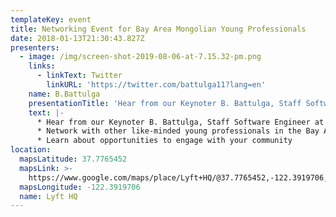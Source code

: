 ```yaml
---
templateKey: event
title: Networking Event for Bay Area Mongolian Young Professionals
date: 2018-01-13T21:30:43.827Z
presenters:
  - image: /img/screen-shot-2019-08-06-at-7.15.32-pm.png
    links:
      - linkText: Twitter
        linkURL: 'https://twitter.com/battulga11?lang=en'
    name: B.Battulga
    presentationTitle: 'Hear from our Keynoter B. Battulga, Staff Software Engineer at Google'
    text: |-
      * Hear from our Keynoter B. Battulga, Staff Software Engineer at Google
      * Network with other like-minded young professionals in the Bay Area
      * Learn about opportunities to engage with your community
location:
  mapsLatitude: 37.7765452
  mapsLink: >-
    https://www.google.com/maps/place/Lyft+HQ/@37.7765452,-122.3919706,17z/data=!3m1!4b1!4m5!3m4!1s0x808f7e3a0e9cbd15:0xe7f7ae70cb071fde!8m2!3d37.7765452!4d-122.3919706?hl=en
  mapsLongitude: -122.3919706
  name: Lyft HQ
---
```


